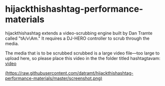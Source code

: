# hijackthishashtag-performance-materials

hijackthishashtag extends a video-scrubbing engine built by Dan Tramte called "tA/v\Am." It requires a DJ-HERO controller to scrub through the media. 

The media that is to be scrubbed scrubbed is a large video file—too large to upload here, so please place this video in the the folder titled hashtagtavam: 
[video](https://www.dropbox.com/s/e38ebvsukow6em7/DraftE.mov?dl=0)


[(https://raw.githubusercontent.com/datramt/hijackthishashtag-performance-materials/master/screenshot.png)](https://youtu.be/F0ZlDVVzDxw)
